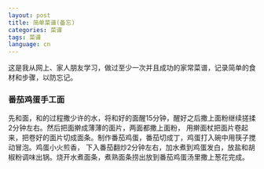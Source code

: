 ```yaml
---
layout: post
title: 简单菜谱(备忘)
categories: 菜谱
tags: 菜谱
language: cn
---
```

这是我从网上、家人朋友学习，做过至少一次并且成功的家常菜谱，记录简单的食材和步骤，以防忘记。

### 番茄鸡蛋手工面

先和面，和的过程撒少许的水，将和好的面醒15分钟，醒好之后撒上面粉继续搓揉2分钟左右。然后把面擀成薄薄的面片，两面都撒上面粉，
用擀面杖把面片卷起来，把卷好的面片切成面条。制作番茄鸡蛋，番茄切成丁，鸡蛋打入碗中用筷子搅动冒泡。鸡蛋小火煎香，
下入番茄翻炒2分钟左右，加水煮到鸡蛋发白，放盐和胡椒粉调味出锅。烧开水煮面条，煮熟面条捞出放到番茄鸡蛋汤里撒上葱花完成。

